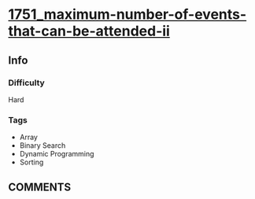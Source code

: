 # [1751_maximum-number-of-events-that-can-be-attended-ii](https://leetcode.com/problems/maximum-number-of-events-that-can-be-attended-ii)

## Info

### Difficulty

Hard

### Tags

- Array
- Binary Search
- Dynamic Programming
- Sorting

## __COMMENTS__

> 
